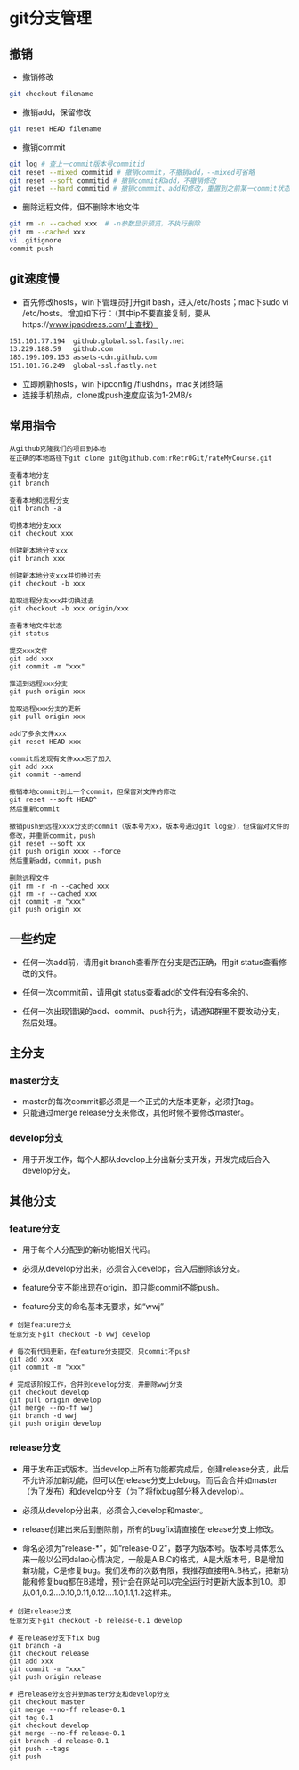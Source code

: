 # git分支管理

## 撤销

+ 撤销修改
```bash
git checkout filename
```

+ 撤销add，保留修改
```bash
git reset HEAD filename
```

+ 撤销commit
```bash
git log # 查上一commit版本号commitid
git reset --mixed commitid # 撤销commit，不撤销add，--mixed可省略
git reset --soft commitid # 撤销commit和add，不撤销修改
git reset --hard commitid # 撤销commmit、add和修改，重置到之前某一commit状态
```

+ 删除远程文件，但不删除本地文件
```bash
git rm -n --cached xxx  # -n参数显示预览，不执行删除
git rm --cached xxx
vi .gitignore
commit push
```

## git速度慢
+ 首先修改hosts，win下管理员打开git bash，进入/etc/hosts；mac下sudo vi /etc/hosts。增加如下行：（其中ip不要直接复制，要从https://www.ipaddress.com/上查找）
```bash
151.101.77.194  github.global.ssl.fastly.net
13.229.188.59   github.com
185.199.109.153 assets-cdn.github.com
151.101.76.249  global-ssl.fastly.net
```
+ 立即刷新hosts，win下ipconfig /flushdns，mac关闭终端
+ 连接手机热点，clone或push速度应该为1-2MB/s

## 常用指令

```
从github克隆我们的项目到本地
在正确的本地路径下git clone git@github.com:rRetr0Git/rateMyCourse.git

查看本地分支
git branch

查看本地和远程分支
git branch -a

切换本地分支xxx
git checkout xxx

创建新本地分支xxx
git branch xxx

创建新本地分支xxx并切换过去
git checkout -b xxx

拉取远程分支xxx并切换过去
git checkout -b xxx origin/xxx

查看本地文件状态
git status

提交xxx文件
git add xxx
git commit -m "xxx"

推送到远程xxx分支
git push origin xxx

拉取远程xxx分支的更新
git pull origin xxx
```

```
add了多余文件xxx
git reset HEAD xxx

commit后发现有文件xxx忘了加入
git add xxx
git commit --amend

撤销本地commit到上一个commit，但保留对文件的修改
git reset --soft HEAD^
然后重新commit

撤销push到远程xxxx分支的commit（版本号为xx，版本号通过git log查），但保留对文件的修改，并重新commit，push
git reset --soft xx
git push origin xxxx --force 
然后重新add，commit，push

删除远程文件
git rm -r -n --cached xxx
git rm -r --cached xxx
git commit -m "xxx"
git push origin xx
```


## 一些约定

+ 任何一次add前，请用git branch查看所在分支是否正确，用git status查看修改的文件。

+ 任何一次commit前，请用git status查看add的文件有没有多余的。

+ 任何一次出现错误的add、commit、push行为，请通知群里不要改动分支，然后处理。

## 主分支

### master分支

+ master的每次commit都必须是一个正式的大版本更新，必须打tag。
+ 只能通过merge release分支来修改，其他时候不要修改master。

### develop分支

+ 用于开发工作，每个人都从develop上分出新分支开发，开发完成后合入develop分支。

## 其他分支

### feature分支

+ 用于每个人分配到的新功能相关代码。

+ 必须从develop分出来，必须合入develop，合入后删除该分支。

+ feature分支不能出现在origin，即只能commit不能push。

+ feature分支的命名基本无要求，如“wwj”

```
# 创建feature分支
任意分支下git checkout -b wwj develop

# 每次有代码更新，在feature分支提交，只commit不push
git add xxx
git commit -m "xxx"

# 完成该阶段工作，合并到develop分支，并删除wwj分支
git checkout develop
git pull origin develop
git merge --no-ff wwj
git branch -d wwj
git push origin develop
```

### release分支

+ 用于发布正式版本。当develop上所有功能都完成后，创建release分支，此后不允许添加新功能，但可以在release分支上debug。而后会合并如master（为了发布）和develop分支（为了将fixbug部分移入develop）。

+ 必须从develop分出来，必须合入develop和master。

+ release创建出来后到删除前，所有的bugfix请直接在release分支上修改。

+ 命名必须为“release-\*”，如“release-0.2”，数字为版本号。版本号具体怎么来一般以公司dalao心情决定，一般是A.B.C的格式，A是大版本号，B是增加新功能，C是修复bug。我们发布的次数有限，我推荐直接用A.B格式，把新功能和修复bug都在B递增，预计会在网站可以完全运行时更新大版本到1.0。即从0.1,0.2...0.10,0.11,0.12....1.0,1.1,1.2这样来。

```
# 创建release分支
任意分支下git checkout -b release-0.1 develop

# 在release分支下fix bug
git branch -a
git checkout release
git add xxx
git commit -m "xxx"
git push origin release

# 把release分支合并到master分支和develop分支
git checkout master
git merge --no-ff release-0.1
git tag 0.1
git checkout develop
git merge --no-ff release-0.1
git branch -d release-0.1
git push --tags
git push
```